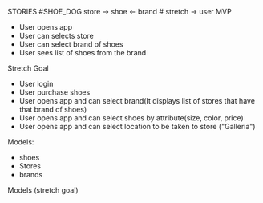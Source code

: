 STORIES 
#SHOE_DOG
store -> shoe <- brand # stretch -> user
MVP
- User opens app
- User can selects store
- User can select brand of shoes
- User sees list of shoes from the brand

Stretch Goal 
- User login
- User purchase shoes
- User opens app and can select brand(It displays list of stores that have that brand of shoes)
- User opens app and can select shoes by attribute(size, color, price)
- User opens app and can select location to be taken to store ("Galleria")

Models:
- shoes
- Stores
- brands

Models (stretch goal)